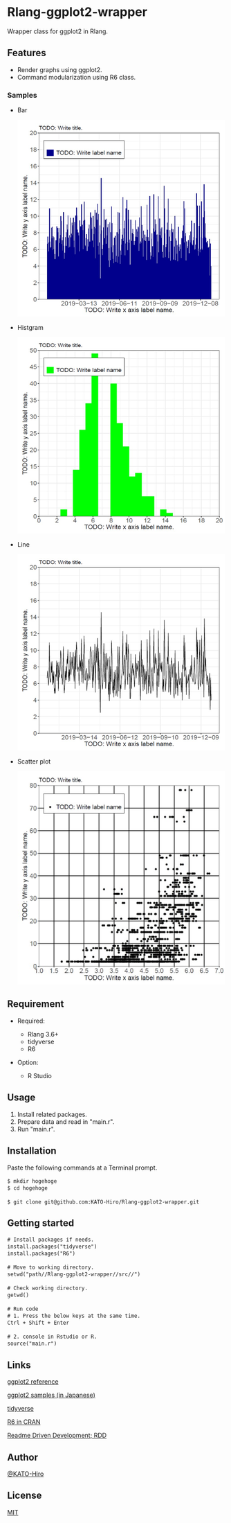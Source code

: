 # Rlang-ggplot2-wrapper

Wrapper class for ggplot2 in Rlang.

## Features

- Render graphs using ggplot2.
- Command modularization using R6 class.

### Samples

- Bar

  ![Bar](screenshots/bar_graph.jpg)

- Histgram

  ![Histgram](screenshots/histgram.jpg)

- Line

  ![Line](screenshots/line_graph.jpg)

- Scatter plot

  ![ScatterPlot](screenshots/scatter_plot.jpg)

## Requirement

- Required:
  - Rlang 3.6+
  - tidyverse
  - R6

- Option:
  - R Studio

## Usage

1. Install related packages.
2. Prepare data and read in "main.r".
3. Run "main.r".

## Installation

Paste the following commands at a Terminal prompt.

```terminal
$ mkdir hogehoge
$ cd hogehoge

$ git clone git@github.com:KATO-Hiro/Rlang-ggplot2-wrapper.git
```

## Getting started

```rsudio console
# Install packages if needs.
install.packages("tidyverse")
install.packages("R6")

# Move to working directory.
setwd("path//Rlang-ggplot2-wrapper//src//")

# Check working directory.
getwd()

# Run code
# 1. Press the below keys at the same time.
Ctrl + Shift + Enter

# 2. console in Rstudio or R.
source("main.r")
```

## Links

[ggplot2 reference](https://ggplot2.tidyverse.org/reference/)

[ggplot2 samples (in Japanese)](https://mrunadon.github.io/%E6%A6%82%E8%A6%81%E3%82%92%E3%81%8A%E3%81%95%E3%81%88%E3%81%A6ggplot2%E3%82%92%E4%BD%BF%E3%81%84%E3%81%93%E3%81%AA%E3%81%99%E3%83%81%E3%83%A5%E3%83%BC%E3%83%88%E3%83%AA%E3%82%A2%E3%83%AB%E3%81%A8%E3%82%B3%E3%83%BC%E3%83%89%E9%9B%86/)

[tidyverse](https://www.tidyverse.org/packages/)

[R6 in CRAN](https://cran.r-project.org/web/packages/R6/R6.pdf)

[Readme Driven Development; RDD](https://qiita.com/b4b4r07/items/c80d53db9a0fd59086ec)

## Author

[@KATO-Hiro](https://twitter.com/k_hiro1818)

## License

[MIT](http://KATO-Hiro.mit-license.org)

